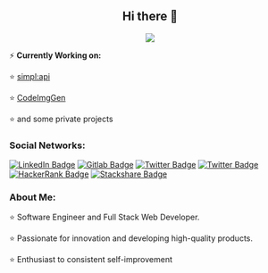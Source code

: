 <h2 align="center">Hi there 👋</h2>
<div align="center"><img src="https://komarev.com/ghpvc/?username=ByteKatana&style=for-the-badge" /></div>

⚡️ **Currently Working on:** 

⭐ [simpl:api](https://github.com/ByteKatana/simpl-api)

⭐ [CodeImgGen](https://github.com/ByteKatana/CodeImgGen) 

⭐ and some private projects

### Social Networks:
<div id="badges">
  <a href="https://www.linkedin.com/in/kaan-a-bytekatana/"><img src="https://img.shields.io/badge/LinkedIn-blue?style=for-the-badge&logo=linkedin&logoColor=white" alt="LinkedIn Badge"/></a>
  <a href="https://gitlab.com/bytekatana"><img src="https://img.shields.io/badge/Gitlab-orange?style=for-the-badge&logo=gitlab&logoColor=white" alt="Gitlab Badge"/></a>
  <a href="https://twitter.com/@bytekatana"><img src="https://img.shields.io/badge/Twitter-black?style=for-the-badge&logo=x&logoColor=white" alt="Twitter Badge"/></a>
  <a href="https://discord.com/users/287299240688877569"><img src="https://img.shields.io/badge/Discord-blue?style=for-the-badge&logo=discord&logoColor=white" alt="Twitter Badge"/></a>
  <a href="https://www.hackerrank.com/bytekatana"><img src="https://img.shields.io/badge/HackerRank-black?style=for-the-badge&logo=hackerrank&logoColor=white" alt="HackerRank Badge"/></a>
  <a href="https://stackshare.io/ByteKatana/bytestack"><img src="https://img.shields.io/badge/Stackshare-blue?style=for-the-badge&logo=stackshare&logoColor=white" alt="Stackshare Badge"/></a>
</div>

### About Me:

⭐ Software Engineer and Full Stack Web Developer.

⭐ Passionate for innovation and developing high-quality products.

⭐ Enthusiast to consistent self-improvement
